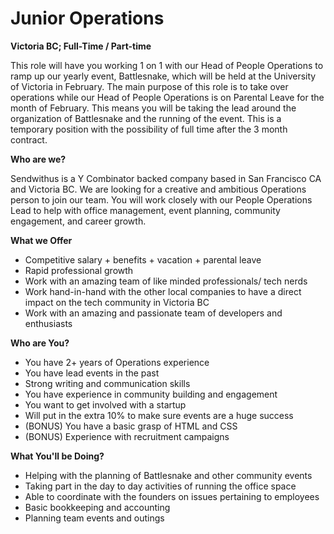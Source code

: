 Junior Operations
===

__Victoria BC; Full-Time / Part-time__

This role will have you working 1 on 1 with our Head of People Operations to ramp up our yearly event, Battlesnake, which will be held at the University of Victoria in February. The main purpose of this role is to take over operations while our Head of People Operations is on Parental Leave for the month of February. This means you will be taking the lead around the organization of Battlesnake and the running of the event. This is a temporary position with the possibility of full time after the 3 month contract.

<!-- more -->

__Who are we?__

Sendwithus is a Y Combinator backed company based in San Francisco CA and Victoria BC. We are looking for a creative and ambitious Operations person to join our team. You will work closely with our People Operations Lead to help with office management, event planning, community engagement, and career growth.


__What we Offer__

* Competitive salary + benefits + vacation + parental leave
* Rapid professional growth
* Work with an amazing team of like minded professionals/ tech nerds
* Work hand-in-hand with the other local companies to have a direct impact on the tech community in Victoria BC
* Work with an amazing and passionate team of developers and enthusiasts

__Who are You?__

* You have 2+ years of Operations experience
* You have lead events in the past
* Strong writing and communication skills
* You have experience in community building and engagement
* You want to get involved with a startup
* Will put in the extra 10% to make sure events are a huge success
* (BONUS) You have a basic grasp of HTML and CSS
* (BONUS) Experience with recruitment campaigns

__What You'll be Doing?__

* Helping with the planning of Battlesnake and other community events
* Taking part in the day to day activities of running the office space
* Able to coordinate with the founders on issues pertaining to employees
* Basic bookkeeping and accounting
* Planning team events and outings
